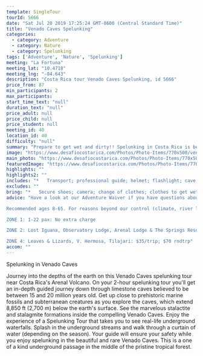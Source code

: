 ```yaml
---
template: SingleTour
tourId: 5666
date: "Sat Jul 20 2019 17:25:24 GMT-0600 (Central Standard Time)"
title: "Venado Caves Spelunking"
categories: 
  - category: Adventure
  - category: Nature
  - category: Spelunking
tags: ['Adventure', 'Nature', 'Spelunking']
meeting: "La Fortuna"
meeting_lat: "10.4718"
meeting_lng: "-84.643"
description: "Costa Rica tour Venado Caves Spelunking, id 5666"
price_from: 87
min_participants: 2
max_participants: 
start_time_text: "null"
duration_text: "null"
price_adult: null
price_child: null
price_student: null
meeting_id: 40
location_id: 40
difficulty: "null"
summary: "Prepare to get wet and dirty!! Spelunking in Costa Rica is becoming an adventure tour attraction for all ages! You'll be crawling along underground river systems into secluded cave chambers where you'll have a rare chance to set your eyes on unique and beautiful Paleolithic rock formations. Visit the Venado Caves and trek through the underground smooth, stone passage ways. See prehistoric marine fossils and exotic cave formations like never before!"
image: "https://www.desafiocostarica.com/Photos/Photo-Items/770x500/venado-cave-spelunking-4.jpg"
main_photo: "https://www.desafiocostarica.com/Photos/Photo-Items/770x500/venado-cave-spelunking-4.jpg"
featuredImage: "https://www.desafiocostarica.com/Photos/Photo-Items/770x500/venado-cave-spelunking-4.jpg"
highlights: ""
highlights2: ""
includes: "*   Transport; professional guide; helmet; flashlight; cave entrance; tropical fruit break"
excludes: ""
bring: "*   Secure shoes; camera; change of clothes; clothes to get wet; an appetite for adventure"
advice: "Have a look at our Adventure Waiver if you have questions about our adventure tour policies.

Recommended ages 8-65. For reasons beyond our control (climate, river levels, etc.), we may change to a more-suitable tour with an equal or similar adventure-appeal or offer other tour options so you don't miss out on a fun day in Costa Rica. We reserve the right to cancel a trip due to unfavorable conditions & will only run a tour according to our policies. Full refund is given if (on rare occasion) no tour is run. This adventure involves some inherent risk and physical exertion, so you must be in good physical condition!NOTE: We have an extra transport charge for hotels outside of our normal pick-up

ZONE 1: 1-22 pax: No extra charge

ZONE 2: Lost Iguana, Observatory Lodge, Arenal Lodge & The Springs Resort: $20 per trip or $40 roundtrip. ZONE 3: Rancho Margot, Linda Vista, Arenal Vista: $25; $50 rndtrp

ZONE 4: Leaves & Lizards, V. Hermosa, Tilajari: $35/trip; $70 rndtrp"
accom: ""
---
```

Spelunking in Venado Caves

Journey into the depths of the earth on this Venado Caves spelunking tour near Costa Rica's Arenal Volcano. On your 2-hour spelunking tour you'll get an in-depth guided journey down through limestone caves believed to be between 15 and 20 million years old. Get up close to prehistoric marine fossils and subterranean creatures as you explore the caves, which extend 8,850 ft (2,700 m) below the earth's surface. See the marvelous stalactite and stalagmite formations inside the compelling Venado Caves. Enjoy the experience of a Spelunking Tour that takes you to see real-life underground waterfalls. Splash in the underground streams and walk through a curtain of water (depending on the season). Your guide will ensure your safety while you enjoy spelunking in the beautiful and rare Venado Caves. This is a one of a kind underground passage in the middle of the pristine tropical forest.